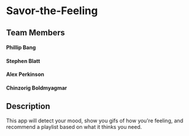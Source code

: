 # Savor-the-Feeling

## Team Members

#### Phillip Bang
#### Stephen Blatt
#### Alex Perkinson
#### Chinzorig Boldmyagmar

## Description
This app will detect your mood, show you gifs of how you're feeling, and recommend a playlist based on what it thinks you need.


